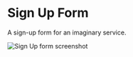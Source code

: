 # Sign Up Form
A sign-up form for an imaginary service.

![Sign Up form screenshot](sign-up-form-screenshot.png)